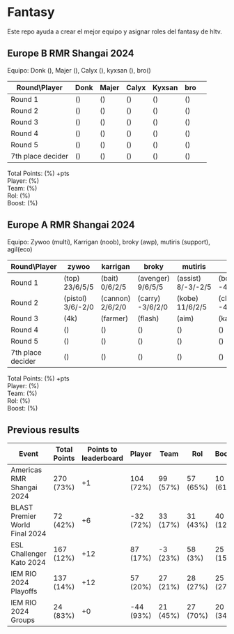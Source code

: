 # Fantasy

Este repo ayuda a crear el mejor equipo y asignar roles del fantasy de hltv.  

## Europe B RMR Shangai 2024

Equipo: Donk (), Majer (), Calyx (), kyxsan (), bro()

| Round\Player | Donk | Majer | Calyx | Kyxsan | bro |  |
|--------------|---------|-----------|------|------|------|--------|
| Round 1 | () | () | () | () | () |  |
| Round 2 | () | () | () | () | () |  |
| Round 3 | () | () | () | () | () |  |
| Round 4 | () | () | () | () | () |  |
| Round 5 | () | () | () | () | () |  |
| 7th place decider | () | () | () | () | () |  |


Total Points:  (%) +pts  
Player:  (%)  
Team:  (%)  
Rol:  (%)  
Boost:  (%)

## Europe A RMR Shangai 2024

Equipo: Zywoo (multi), Karrigan (noob), broky (awp), mutiris (support), agil(eco)

| Round\Player | zywoo | karrigan | broky | mutiris | agil |  |
|--------------|---------|-----------|------|------|------|--------|
| Round 1 | (top) 23/6/5/5 | (bait) 0/6/2/5 | (avenger) 9/6/5/5 | (assist) 8/-3/-2/5 | (bottom) -4/-3/-2/5 | 81 |
| Round 2 | (pistol) 3/6/-2/0 | (cannon) 2/6/2/0 | (carry) -3/6/2/0 | (kobe) 11/6/2/5 | (clutch) -4/6/2/0 | 50 |
| Round 3 | (4k) | (farmer) | (flash) | (aim) | (kast) |  |
| Round 4 | () | () | () | () | () |  |
| Round 5 | () | () | () | () | () |  |
| 7th place decider | () | () | () | () | () |  |


Total Points:  (%) +pts  
Player:  (%)  
Team:  (%)  
Rol:  (%)  
Boost:  (%)
 
## Previous results

| Event | Total Points | Points to leaderboard | Player | Team | Rol | Booster |
|-------|--------------|----|------|------|-----|---------|
| Americas RMR Shangai 2024 | 270 (73%) | +1 | 104 (72%) | 99 (57%) | 57 (65%) | 10 (61%) |
| BLAST Premier World Final 2024 | 72 (42%) | +6 | -32 (72%) | 33 (17%) | 31 (43%) | 40 (12%) |
| ESL Challenger Kato 2024 | 167 (12%) | +12 | 87 (17%) | -3 (23%) | 58 (3%) | 25 (15%) |
| IEM RIO 2024 Playoffs | 137 (14%) | +12 | 57 (20%) | 27 (21%) | 28 (27%) | 25 (27%) |
| IEM RIO 2024 Groups | 24 (83%) | +0 | -44 (93%) | 21 (45%) | 27 (70%) | 20 (34%) |
